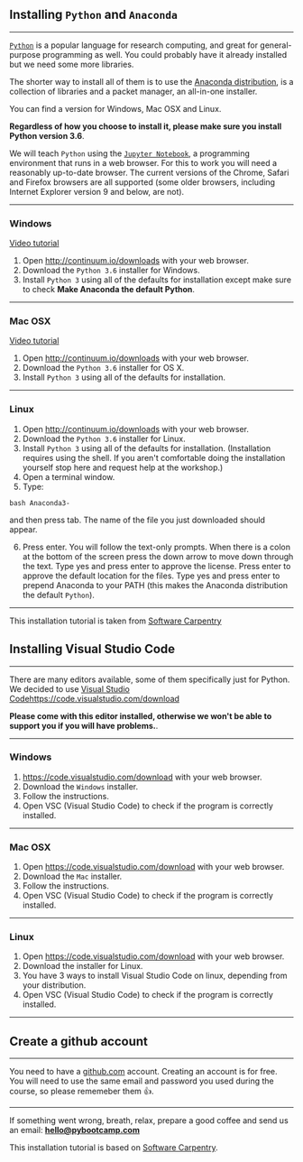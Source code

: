 ## Installing `Python` and `Anaconda`
---

[`Python`](http://python.org/) is a popular language for research computing, and great for general-purpose programming as well.
You could probably have it already installed but we need some more libraries.

The shorter way to install all of them is to use the [Anaconda distribution](https://www.continuum.io/anaconda), is a collection of libraries and a packet manager, an all-in-one installer.

You can find a version for Windows, Mac OSX and Linux.

**Regardless of how you choose to install it, please make sure you install Python version 3.6**.

We will teach `Python` using the [`Jupyter Notebook`](http://jupyter.org/), a programming environment that runs in a web browser. For this to work you will need a reasonably up-to-date browser. The current versions of the Chrome, Safari and Firefox browsers are all supported (some older browsers, including Internet Explorer version 9 and below, are not).

---

### Windows

[Video tutorial](https://www.youtube.com/watch?v=xxQ0mzZ8UvA)

1. Open http://continuum.io/downloads with your web browser.
2. Download the `Python 3.6` installer for Windows.
3. Install `Python 3` using all of the defaults for installation except make sure to check **Make Anaconda the default Python**.

---

### Mac OSX

[Video tutorial](https://www.youtube.com/watch?v=TcSAln46u9U)

1. Open http://continuum.io/downloads with your web browser.
2. Download the `Python 3.6` installer for OS X.
3. Install `Python 3` using all of the defaults for installation.

---

### Linux

1. Open http://continuum.io/downloads with your web browser.
2. Download the `Python 3.6` installer for Linux.
3. Install `Python 3` using all of the defaults for installation. (Installation requires using the shell. If you aren't comfortable doing the installation yourself stop here and request help at the workshop.)
4. Open a terminal window.
5. Type:
~~~
bash Anaconda3-
~~~
and then press tab. The name of the file you just downloaded should appear.

6. Press enter. You will follow the text-only prompts. When there is a colon at the bottom of the screen press the down arrow to move down through the text. Type yes and press enter to approve the license. Press enter to approve the default location for the files. Type yes and press enter to prepend Anaconda to your PATH (this makes the Anaconda distribution the default `Python`).

---


This installation tutorial is taken from [Software Carpentry](http://swcarpentry.github.io/workshop-template/#setup)

## Installing Visual Studio Code
---

There are many editors available, some of them specifically just for Python.
We decided to use [Visual Studio Code]()https://code.visualstudio.com/download

**Please come with this editor installed, otherwise we won't be able to support you if you will have problems.**.

---

### Windows

1. https://code.visualstudio.com/download with your web browser.
2. Download the `Windows` installer.
3. Follow the instructions.
4. Open VSC (Visual Studio Code) to check if the program is correctly installed.

---

### Mac OSX

1. Open https://code.visualstudio.com/download with your web browser.
2. Download the `Mac` installer.
3. Follow the instructions.
4. Open VSC (Visual Studio Code) to check if the program is correctly installed.

---

### Linux

1. Open https://code.visualstudio.com/download with your web browser.
2. Download the installer for Linux.
3. You have 3 ways to install Visual Studio Code on linux, depending from your distribution.
4. Open VSC (Visual Studio Code) to check if the program is correctly installed.

---



## Create a github account
---

You need to have a [github.com](https://github.com/join?source=login) account. Creating an account is for free. You will need to use the same email and password you used during the course, so please rememeber them 👍.


---

If something went wrong, breath, relax, prepare a good coffee and send us an email: **hello@pybootcamp.com**

This installation tutorial is based on [Software Carpentry](http://swcarpentry.github.io/workshop-template/#setup).